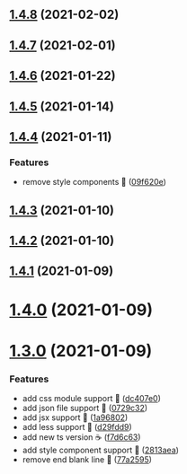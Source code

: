 ## [1.4.8](https://github.com/compare/v1.4.7...v1.4.8) (2021-02-02)



## [1.4.7](https://github.com/compare/v1.4.6...v1.4.7) (2021-02-01)



## [1.4.6](https://github.com/compare/v1.4.5...v1.4.6) (2021-01-22)



## [1.4.5](https://github.com/compare/v1.4.4...v1.4.5) (2021-01-14)



## [1.4.4](https://github.com/compare/v1.4.3...v1.4.4) (2021-01-11)


### Features

* remove style components 🍑 ([09f620e](https://github.com/commit/09f620ecc15b40af78ad3612bc0235906448aacb))



## [1.4.3](https://github.com/compare/v1.4.2...v1.4.3) (2021-01-10)



## [1.4.2](https://github.com/compare/v1.4.1...v1.4.2) (2021-01-10)



## [1.4.1](https://github.com/compare/v1.4.0...v1.4.1) (2021-01-09)



# [1.4.0](https://github.com/compare/v1.3.0...v1.4.0) (2021-01-09)



# [1.3.0](https://github.com/compare/f7d6c639cfa6da41c6d102957a8e5660a1bad6b5...v1.3.0) (2021-01-09)


### Features

* add css module support 🍰 ([dc407e0](https://github.com/commit/dc407e04973a73561ac504855ed54ddbe0453c8d))
* add json file support 🍰 ([0729c32](https://github.com/commit/0729c32bc5d60c32f1f469e78acb38ad22fae5d7))
* add jsx support 🍭 ([1a96802](https://github.com/commit/1a96802e94406b95681a617fa120e22a314f1edd))
* add less support 🍚 ([d29fdd9](https://github.com/commit/d29fdd9a27cf36d0956a24f0a9bb8ef283fef0c3))
* add new ts version ☕ ([f7d6c63](https://github.com/commit/f7d6c639cfa6da41c6d102957a8e5660a1bad6b5))
* add style component support 🍵 ([2813aea](https://github.com/commit/2813aea67483bf8c04a513e54067687e19e8e0d6))
* remove end blank line 🍵 ([77a2595](https://github.com/commit/77a259598514cff64f75e573ea8cf35c61a0d4d2))




